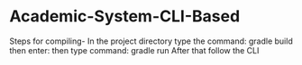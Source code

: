 # Academic-System-CLI-Based

Steps for compiling-
In the project directory type the command: gradle build
then enter: 
then type command: gradle run
After that follow the CLI
